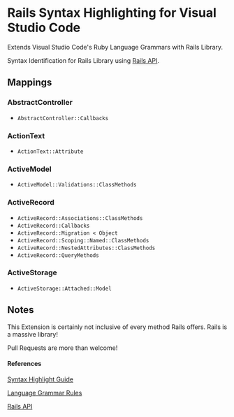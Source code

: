 # Rails Syntax Highlighting for Visual Studio Code
Extends Visual Studio Code's Ruby Language Grammars with Rails Library.

Syntax Identification for Rails Library using [Rails API](https://api.rubyonrails.org).

## Mappings

### AbstractController
- `AbstractController::Callbacks`

### ActionText
- `ActionText::Attribute`

### ActiveModel
- `ActiveModel::Validations::ClassMethods`

### ActiveRecord
- `ActiveRecord::Associations::ClassMethods`
- `ActiveRecord::Callbacks`
- `ActiveRecord::Migration < Object`
- `ActiveRecord::Scoping::Named::ClassMethods`
- `ActiveRecord::NestedAttributes::ClassMethods`
- `ActiveRecord::QueryMethods`

### ActiveStorage
- `ActiveStorage::Attached::Model`

## Notes
This Extension is certainly not inclusive of every method Rails offers. Rails is a massive library!

Pull Requests are more than welcome!

#### References
[Syntax Highlight Guide](https://code.visualstudio.com/api/language-extensions/syntax-highlight-guide)

[Language Grammar Rules](https://macromates.com/manual/en/language_grammars)

[Rails API](https://api.rubyonrails.org)
